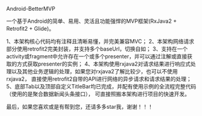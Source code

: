 Android-BetterMVP

一个基于Android的简单、易用、灵活且功能强悍的MVP框架(RxJava2 + Retrofit2 + Glide)。


1、本架构核心代码均有注释且清晰易懂，并完美兼容MVC；
2、本架构网络请求部分使用retrofit2完美封装，并支持多个baseUrl，切换自如；
3、支持在一个activity或fragment中允许存在一个或多个presenter，并可以通过注解或直接获取的方式获取presenter的实例；
4、本架构使用rxjava2对请求结果进行响应式处理以及其他业务逻辑的处理，如果您对rxjava2了解比较少，也可以不使用rxjava2，
直接使用retrofit2自带的API进行网络的异步请求和请求结果的处理；
5、底部Tab以及顶部自定义TitleBar均已完成，并配有使用示例的全流程完整代码（使用的是聚合数据新闻头条接口），
可直接照搬本架构进行项目的快速开发。



最后，如果您喜欢或是有帮到您，还请多多star我，谢谢！！！





